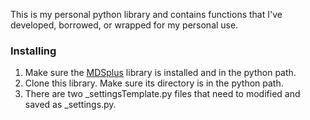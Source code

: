 This is my personal python library and contains functions that I've developed, borrowed, or wrapped for my personal use. 


### Installing ###
1. Make sure the [MDSplus](http://www.mdsplus.org/index.php/Documentation:Users:MDSobjects:Python) library is installed and in the python path.
2. Clone this library.  Make sure its directory is in the python path.
3. There are two _settingsTemplate.py files that need to modified and saved as _settings.py. 
